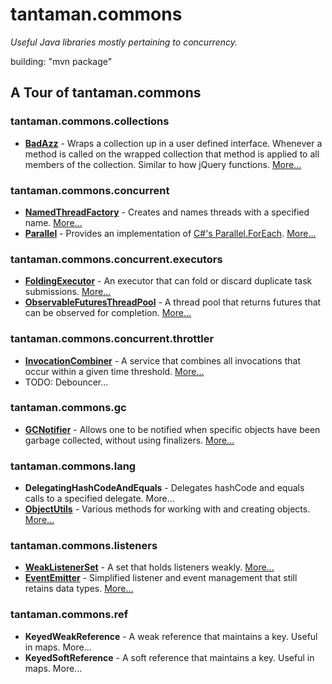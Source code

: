 tantaman.commons
================

*Useful Java libraries mostly pertaining to concurrency.*

building: "mvn package"

## A Tour of tantaman.commons

### tantaman.commons.collections
* **[BadAzz](https://github.com/tantaman/commons/wiki/Tour-of-BadAzz)** - Wraps a collection up in a user defined interface.  Whenever a method is called on the wrapped collection that method is applied to all members of the collection.  Similar to how jQuery functions. [More...](https://github.com/tantaman/commons/wiki/Tour-of-BadAzz)

### tantaman.commons.concurrent
* **[NamedThreadFactory](https://github.com/tantaman/commons/wiki/Tour-of-NamedThreadFactory)** - Creates and names threads with a specified name.  [More...](https://github.com/tantaman/commons/wiki/Tour-of-NamedThreadFactory)
* **[Parallel](https://github.com/tantaman/commons/wiki/Parallel-Tour)** - Provides an implementation of [C#'s Parallel.ForEach](http://msdn.microsoft.com/en-us/library/dd460720.aspx).  [More...](https://github.com/tantaman/commons/wiki/Parallel-Tour)

### tantaman.commons.concurrent.executors
* **[FoldingExecutor](https://github.com/tantaman/commons/wiki/FoldingExecutor-Tour)** - An executor that can fold or discard duplicate task submissions.  [More...](https://github.com/tantaman/commons/wiki/FoldingExecutor-Tour)
* **[ObservableFuturesThreadPool](https://github.com/tantaman/commons/wiki/ObservableFuturesThreadPool--Tour)** - A thread pool that returns futures that can be observed for completion.  [More...](https://github.com/tantaman/commons/wiki/ObservableFuturesThreadPool--Tour)

### tantaman.commons.concurrent.throttler
* **[InvocationCombiner](https://github.com/tantaman/commons/wiki/InvocationCombiner-Tour)** - A service that combines all invocations that occur within a given time threshold.  [More...](https://github.com/tantaman/commons/wiki/InvocationCombiner-Tour)
* TODO: Debouncer...

### tantaman.commons.gc
* **[GCNotifier](https://github.com/tantaman/commons/wiki/GCNotifier-Tour)** - Allows one to be notified when specific objects have been garbage collected, without using finalizers.  [More...](https://github.com/tantaman/commons/wiki/GCNotifier-Tour)

### tantaman.commons.lang
* **DelegatingHashCodeAndEquals** - Delegates hashCode and equals calls to a specified delegate.  More...
* **[ObjectUtils](https://github.com/tantaman/commons/wiki/ObjectUtils-Tour)** - Various methods for working with and creating objects.  [More...](https://github.com/tantaman/commons/wiki/ObjectUtils-Tour)

### tantaman.commons.listeners
* **[WeakListenerSet](https://github.com/tantaman/commons/wiki/WeakListenerSet-Tour)** - A set that holds listeners weakly.  [More...](https://github.com/tantaman/commons/wiki/WeakListenerSet-Tour)
* **[EventEmitter](https://github.com/tantaman/commons/wiki/EventEmitter-Tour)** - Simplified listener and event management that still retains data types.  [More...](https://github.com/tantaman/commons/wiki/EventEmitter-Tour)

### tantaman.commons.ref
* **KeyedWeakReference** - A weak reference that maintains a key.  Useful in maps.  More...
* **KeyedSoftReference** - A soft reference that maintains a key.  Useful in maps.  More...
